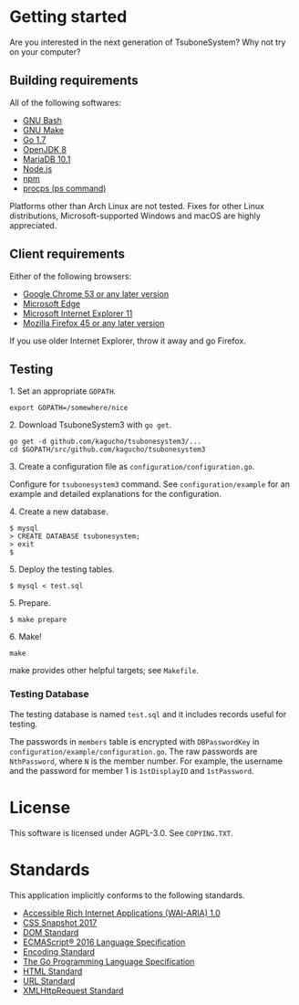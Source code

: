 # Getting started

Are you interested in the next generation of TsuboneSystem? Why not try on your
computer?

## Building requirements
All of the following softwares:

* [GNU Bash](https://www.gnu.org/software/bash/)
* [GNU Make](https://www.gnu.org/software/make/)
* [Go 1.7](https://golang.org/)
* [OpenJDK 8](http://openjdk.java.net/)
* [MariaDB 10.1](https://mariadb.org/)
* [Node.js](https://nodejs.org/)
* [npm](https://npmjs.com/)
* [procps (ps command)](https://gitlab.com/procps-ng/procps)

Platforms other than Arch Linux are not tested. Fixes for other Linux
distributions, Microsoft-supported Windows and macOS are highly appreciated.

## Client requirements
Either of the following browsers:

* [Google Chrome 53 or any later version](https://www.google.com/chrome/browser/)
* [Microsoft Edge](https://www.microsoft.com/ja-jp/windows/microsoft-edge)
* [Microsoft Internet Explorer 11](https://support.microsoft.com/ja-jp/products/internet-explorer)
* [Mozilla Firefox 45 or any later version](https://www.mozilla.org/en-US/firefox/)

If you use older Internet Explorer, throw it away and go Firefox.

## Testing
1\. Set an appropriate `GOPATH`.

```
export GOPATH=/somewhere/nice
```

2\. Download TsuboneSystem3 with `go get`.

```
go get -d github.com/kagucho/tsubonesystem3/...
cd $GOPATH/src/github.com/kagucho/tsubonesystem3
```

3\. Create a configuration file as `configuration/configuration.go`.

Configure for `tsubonesystem3` command. See `configuration/example` for an
example and detailed explanations for the configuration.

4\. Create a new database.

```
$ mysql
> CREATE DATABASE tsubonesystem;
> exit
$
```

5\. Deploy the testing tables.

```
$ mysql < test.sql
```

5\. Prepare.

```
$ make prepare
```

6\. Make!

```
make
```

make provides other helpful targets; see `Makefile`.

### Testing Database
The testing database is named `test.sql` and it includes records useful for
testing.

The passwords in `members` table is encrypted with `DBPasswordKey` in
`configuration/example/configuration.go`. The raw passwords are `NthPassword`,
where `N` is the member number. For example, the username and the password for
member 1 is `1stDisplayID` and `1stPassword`.

# License
This software is licensed under AGPL-3.0. See `COPYING.TXT`.

# Standards
This application implicitly conforms to the following standards.

* [Accessible Rich Internet Applications (WAI-ARIA) 1.0](https://www.w3.org/TR/2014/REC-wai-aria-20140320/)
* [CSS Snapshot 2017](https://www.w3.org/TR/css-2017/)
* [DOM Standard](https://dom.spec.whatwg.org/)
* [ECMAScript® 2016 Language Specification](http://www.ecma-international.org/ecma-262/7.0/index.html)
* [Encoding Standard](https://encoding.spec.whatwg.org/)
* [The Go Programming Language Specification](https://golang.org/ref/spec)
* [HTML Standard](https://html.spec.whatwg.org/)
* [URL Standard](https://url.spec.whatwg.org/)
* [XMLHttpRequest Standard](https://xhr.spec.whatwg.org/)
